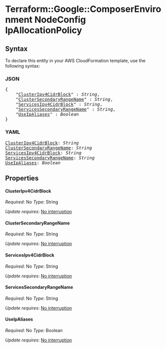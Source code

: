 # Terraform::Google::ComposerEnvironment NodeConfig IpAllocationPolicy

## Syntax

To declare this entity in your AWS CloudFormation template, use the following syntax:

### JSON

<pre>
{
    "<a href="#clusteripv4cidrblock" title="ClusterIpv4CidrBlock">ClusterIpv4CidrBlock</a>" : <i>String</i>,
    "<a href="#clustersecondaryrangename" title="ClusterSecondaryRangeName">ClusterSecondaryRangeName</a>" : <i>String</i>,
    "<a href="#servicesipv4cidrblock" title="ServicesIpv4CidrBlock">ServicesIpv4CidrBlock</a>" : <i>String</i>,
    "<a href="#servicessecondaryrangename" title="ServicesSecondaryRangeName">ServicesSecondaryRangeName</a>" : <i>String</i>,
    "<a href="#useipaliases" title="UseIpAliases">UseIpAliases</a>" : <i>Boolean</i>
}
</pre>

### YAML

<pre>
<a href="#clusteripv4cidrblock" title="ClusterIpv4CidrBlock">ClusterIpv4CidrBlock</a>: <i>String</i>
<a href="#clustersecondaryrangename" title="ClusterSecondaryRangeName">ClusterSecondaryRangeName</a>: <i>String</i>
<a href="#servicesipv4cidrblock" title="ServicesIpv4CidrBlock">ServicesIpv4CidrBlock</a>: <i>String</i>
<a href="#servicessecondaryrangename" title="ServicesSecondaryRangeName">ServicesSecondaryRangeName</a>: <i>String</i>
<a href="#useipaliases" title="UseIpAliases">UseIpAliases</a>: <i>Boolean</i>
</pre>

## Properties

#### ClusterIpv4CidrBlock

_Required_: No
_Type_: String

_Update requires_: [No interruption](https://docs.aws.amazon.com/AWSCloudFormation/latest/UserGuide/using-cfn-updating-stacks-update-behaviors.html#update-no-interrupt)

#### ClusterSecondaryRangeName

_Required_: No
_Type_: String

_Update requires_: [No interruption](https://docs.aws.amazon.com/AWSCloudFormation/latest/UserGuide/using-cfn-updating-stacks-update-behaviors.html#update-no-interrupt)

#### ServicesIpv4CidrBlock

_Required_: No
_Type_: String

_Update requires_: [No interruption](https://docs.aws.amazon.com/AWSCloudFormation/latest/UserGuide/using-cfn-updating-stacks-update-behaviors.html#update-no-interrupt)

#### ServicesSecondaryRangeName

_Required_: No
_Type_: String

_Update requires_: [No interruption](https://docs.aws.amazon.com/AWSCloudFormation/latest/UserGuide/using-cfn-updating-stacks-update-behaviors.html#update-no-interrupt)

#### UseIpAliases

_Required_: No
_Type_: Boolean

_Update requires_: [No interruption](https://docs.aws.amazon.com/AWSCloudFormation/latest/UserGuide/using-cfn-updating-stacks-update-behaviors.html#update-no-interrupt)

